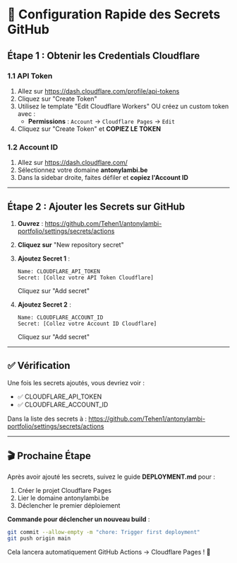 # 🔐 Configuration Rapide des Secrets GitHub

## Étape 1 : Obtenir les Credentials Cloudflare

### 1.1 API Token
1. Allez sur https://dash.cloudflare.com/profile/api-tokens
2. Cliquez sur "Create Token"
3. Utilisez le template "Edit Cloudflare Workers" OU créez un custom token avec :
   - **Permissions** : `Account` → `Cloudflare Pages` → `Edit`
4. Cliquez sur "Create Token" et **COPIEZ LE TOKEN**

### 1.2 Account ID
1. Allez sur https://dash.cloudflare.com/
2. Sélectionnez votre domaine **antonylambi.be**
3. Dans la sidebar droite, faites défiler et **copiez l'Account ID**

---

## Étape 2 : Ajouter les Secrets sur GitHub

1. **Ouvrez** : https://github.com/Tehen1/antonylambi-portfolio/settings/secrets/actions

2. **Cliquez sur** "New repository secret"

3. **Ajoutez Secret 1** :
   ```
   Name: CLOUDFLARE_API_TOKEN
   Secret: [Collez votre API Token Cloudflare]
   ```
   Cliquez sur "Add secret"

4. **Ajoutez Secret 2** :
   ```
   Name: CLOUDFLARE_ACCOUNT_ID
   Secret: [Collez votre Account ID Cloudflare]
   ```
   Cliquez sur "Add secret"

---

## ✅ Vérification

Une fois les secrets ajoutés, vous devriez voir :
- ✅ CLOUDFLARE_API_TOKEN
- ✅ CLOUDFLARE_ACCOUNT_ID

Dans la liste des secrets à : https://github.com/Tehen1/antonylambi-portfolio/settings/secrets/actions

---

## 🎬 Prochaine Étape

Après avoir ajouté les secrets, suivez le guide **DEPLOYMENT.md** pour :
1. Créer le projet Cloudflare Pages
2. Lier le domaine antonylambi.be
3. Déclencher le premier déploiement

**Commande pour déclencher un nouveau build** :
```bash
git commit --allow-empty -m "chore: Trigger first deployment"
git push origin main
```

Cela lancera automatiquement GitHub Actions → Cloudflare Pages ! 🚀
